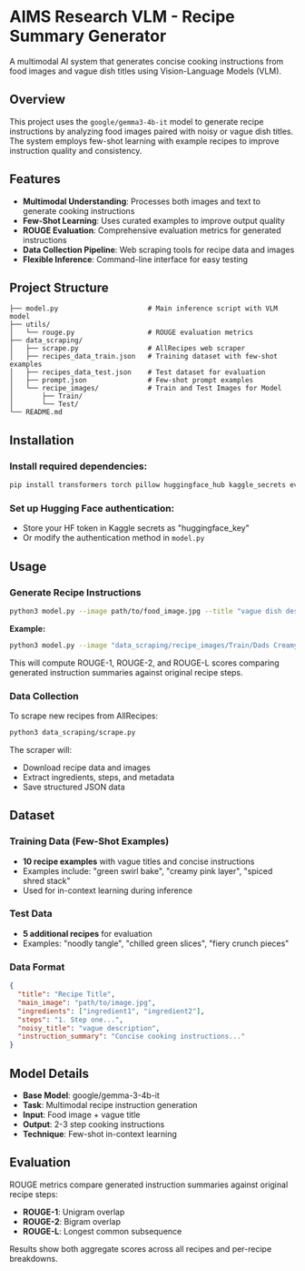 # AIMS Research VLM - Recipe Summary Generator

A multimodal AI system that generates concise cooking instructions from food images and vague dish titles using Vision-Language Models (VLM).

## Overview

This project uses the `google/gemma3-4b-it` model to generate recipe instructions by analyzing food images paired with noisy or vague dish titles. The system employs few-shot learning with example recipes to improve instruction quality and consistency.

## Features

- **Multimodal Understanding**: Processes both images and text to generate cooking instructions
- **Few-Shot Learning**: Uses curated examples to improve output quality
- **ROUGE Evaluation**: Comprehensive evaluation metrics for generated instructions
- **Data Collection Pipeline**: Web scraping tools for recipe data and images
- **Flexible Inference**: Command-line interface for easy testing

## Project Structure

```  
├── model.py                      # Main inference script with VLM model
├── utils/  
│   └── rouge.py                  # ROUGE evaluation metrics
├── data_scraping/  
│   ├── scrape.py                 # AllRecipes web scraper
│   ├── recipes_data_train.json   # Training dataset with few-shot examples
│   ├── recipes_data_test.json    # Test dataset for evaluation
│   ├── prompt.json               # Few-shot prompt examples
│   └── recipe_images/            # Train and Test Images for Model
│       ├── Train/               
│       └── Test/                 
└── README.md  
```

## Installation

### Install required dependencies:
```bash
pip install transformers torch pillow huggingface_hub kaggle_secrets evaluate
```

### Set up Hugging Face authentication:
   - Store your HF token in Kaggle secrets as "huggingface_key"
   - Or modify the authentication method in `model.py`

## Usage

### Generate Recipe Instructions

```bash
python3 model.py --image path/to/food_image.jpg --title "vague dish description"
```

**Example:**
```bash
python3 model.py --image "data_scraping/recipe_images/Train/Dads Creamy Cucumber Salad Recipe.jpg" --title "chilled green slices"
```

This will compute ROUGE-1, ROUGE-2, and ROUGE-L scores comparing generated instruction summaries against original recipe steps.

### Data Collection

To scrape new recipes from AllRecipes:

```bash
python3 data_scraping/scrape.py
```

The scraper will:
- Download recipe data and images
- Extract ingredients, steps, and metadata
- Save structured JSON data

## Dataset

### Training Data (Few-Shot Examples)
- **10 recipe examples** with vague titles and concise instructions
- Examples include: "green swirl bake", "creamy pink layer", "spiced shred stack"
- Used for in-context learning during inference

### Test Data
- **5 additional recipes** for evaluation
- Examples: "noodly tangle", "chilled green slices", "fiery crunch pieces"

### Data Format
```json
{
  "title": "Recipe Title",
  "main_image": "path/to/image.jpg",
  "ingredients": ["ingredient1", "ingredient2"],
  "steps": "1. Step one...",
  "noisy_title": "vague description",
  "instruction_summary": "Concise cooking instructions..."
}
```

## Model Details

- **Base Model**: google/gemma-3-4b-it
- **Task**: Multimodal recipe instruction generation
- **Input**: Food image + vague title
- **Output**: 2-3 step cooking instructions
- **Technique**: Few-shot in-context learning

## Evaluation

ROUGE metrics compare generated instruction summaries against original recipe steps:

- **ROUGE-1**: Unigram overlap
- **ROUGE-2**: Bigram overlap  
- **ROUGE-L**: Longest common subsequence

Results show both aggregate scores across all recipes and per-recipe breakdowns.

